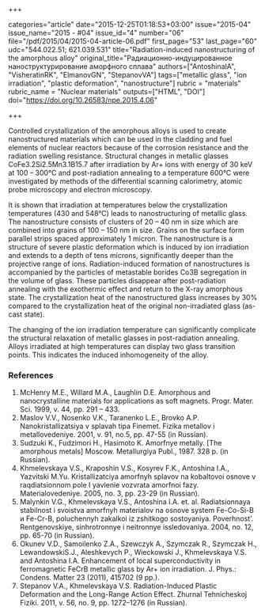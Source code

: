 +++

categories="article"
date="2015-12-25T01:18:53+03:00"
issue="2015-04"
issue_name="2015 - #04"
issue_id="4"
number="06"
file="/pdf/2015/04/2015-04-article-06.pdf"
first_page="53"
last_page="60"
udc="544.022.51; 621.039.531"
title="Radiation-induced nanostructuring of the amorphous alloy"
original_title="Радиационно-индуцированное наноструктурирование аморфного сплава"
authors=["AntoshinaIA", "VisheratinRK", "ElmanovGN", "StepanovVA"]
tags=["metallic glass", "ion irradiation", "plastic deformation", "nanostructure"]
rubric = "materials"
rubric_name = "Nuclear materials"
outputs=["HTML", "DOI"]
doi="https://doi.org/10.26583/npe.2015.4.06"

+++

Controlled crystallization of the amorphous alloys is used to create nanostructured materials which can be used in the cladding and fuel elements of nuclear reactors because of the corrosion resistance and the radiation swelling resistance. Structural changes in metallic glasses CoFe3.2Si2.5Mn3.1B15.7 after irradiation by Ar+ ions with energy of 30 keV at 100 – 300°C and post-radiation annealing to a temperature 600°C were investigated by methods of the differential scanning calorimetry, atomic probe microscopy and electron microscopy.

It is shown that irradiation at temperatures below the crystallization temperatures (430 and 548°C) leads to nanostructuring of metallic glass. The nanostructure consists of clusters of 20 – 40 nm in size which are combined into grains of 100 – 150 nm in size. Grains on the surface form parallel strips spaced approximately 1 micron. The nanostructure is a structure of severe plastic deformation which is induced by ion irradiation and extends to a depth of tens microns, significantly deeper than the projective range of ions. Radiation-induced formation of nanostructures is accompanied by the particles of metastable borides Co3B segregation in the volume of glass. These particles disappear after post-radiation annealing with the exothermic effect and return to the X-ray amorphous state. The crystallization heat of the nanostructured glass increases by 30% compared to the crystallization heat of the original non-irradiated glass (as-cast state).

The changing of the ion irradiation temperature can significantly complicate the structural relaxation of metallic glasses in post-radiation annealing. Alloys irradiated at high temperatures can display two glass transition points. This indicates the induced inhomogeneity of the alloy.

### References

1. McHenry M.E., Willard M.A., Laughlin D.E. Amorphous and nanocrystalline materials for applications as soft magnets. Progr. Mater. Sci. 1999, v. 44, pp. 291 – 433.
2. Maslov V.V., Nosenko V.K., Taranenko L.E., Brovko A.P. Nanokristallizatsiya v splavah tipa Finemet. Fizika metallov i metallovedeniye. 2001, v. 91, no.5, pp. 47-55 (in Russian).
3. Sudzuki K., Fudzimori H., Hasimoto K. Amorfnye metally. [The amorphous metals] Moscow. Metallurgiya Publ., 1987. 328 p. (in Russian).
4. Khmelevskaya V.S., Kraposhin V.S., Kosyrev F.K., Antoshina I.A., Yazvitski M.Yu. Kristallizatciya amorfnyh splavov na kobaltovoi osnove v raqdiatsionnom pole I yavlenie vozvrata amorfnoi fazy. Materialovedeniye. 2005, no. 3, pp. 23-29 (in Russian).
5. Malynkin V.G., Khmelevskaya V.S., Antoshina I.A. et. al. Radiatsionnaya stabilnost i svoistva amorfnyh materialov na osnove system Fe-Co-Si-B и Fe-Cr-B, poluchennyh zakalkoi iz zshitkogo sostoyaniya. Poverhnost’. Rentgenovskiye, sinhrotronnye i neitronnye issledovaniya. 2004, no. 12, pp. 65-70 (in Russian).
6. Okunev V.D., Samoilenko Z.A., Szewczyk A., Szymczak R., Szymczak H., LewandowskiS.J., Aleshkevych P., Wieckowski J., Khmelevskaya V.S. and Antoshina I.A. Enhancement of local superconductivity in ferromagnetic FeCrB metallic glass by Ar+ ion irradiation. J. Phys.: Condens. Matter 23 (2011), 415702 (9 pp.).
7. Stepanov V.A., Khmelevskaya V.S. Radiation-Induced Plastic Deformation and the Long-Range Action Effect. Zhurnal Tehnicheskoj Fiziki. 2011, v. 56, no. 9, pp. 1272–1276 (in Russian).